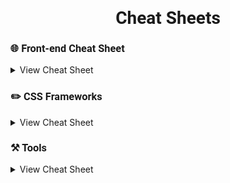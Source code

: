 <h1 style="font-family: Roboto" align="center"> Cheat Sheets 
</h1>
<h3 style="font-family: Roboto">
🌐 Front-end Cheat Sheet 
</h3>
<details>
<summary>
View Cheat Sheet
</summary>
<li><a href="./html/html5.md">HTML5</a></li>
<li><a href="./html/emmet.md">Emmet</a></li>
<li><a href="./css/css.md">CSS3</a></li>
</details>
<h3 style="font-family: Roboto">
✏️ CSS Frameworks
</h3>
<details>
<summary>
View Cheat Sheet
</summary>
<li>
<a href="./css-frameworks/tailwind.md">Tailwind</a>
</li>
<li>
<a href="./css-frameworks/bootstrap.md">Bootstrap 5</a>
</li>
<li>
<a href="./css-frameworks/scss.md">SCSS</a>
</li>
</details>
<h3 style="font-family: Roboto">
⚒️ Tools
</h3>
<details>
<summary>
View Cheat Sheet
</summary>
<li>
<a href="./editors/vscode.md">Vs Code</a>
</li>
<li>
<a href="./editors/webstorm.md">Webstorm</a>
</li>
</details>


